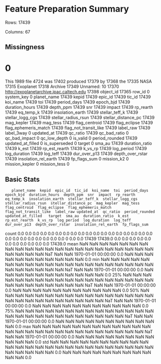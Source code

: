 # Feature Preparation Summary

Rows: 17439

Columns: 67

## Missingness

#                                               0
This                                         1989
file                                         4724
was                                         17402
produced                                    17379
by                                          17368
the                                         17335
NASA                                        17315
Exoplanet                                   17318
Archive                                     17349
Unnamed: 10                                 17370
http://exoplanetarchive.ipac.caltech.edu    17398
object_id                                   17365
row_id                                          0
system_key                                      0
planet_name                                 17439
kepid                                       17439
epic_id                                     17439
tic_id                                      17439
koi_name                                    17439
toi                                         17439
period_days                                 17439
epoch_bjd                                   17439
duration_hours                              17439
depth_ppm                                   17439
snr                                         17439
impact                                      17439
rp_rearth                                   17439
eq_temp_k                                   17439
insolation_earth                            17439
stellar_teff_k                              17439
stellar_logg_cgs                            17439
stellar_radius_rsun                         17439
stellar_distance_pc                         17439
mag_kepler                                  17439
mag_tess                                    17439
flag_centroid                               17439
flag_eclipse                                17439
flag_ephemeris_match                        17439
flag_not_transit_like                       17439
label_raw                                   17439
label_3way                                      0
updated_at                                  17439
qc_ratio                                    17439
qc_bad_ratio                                    0
qc_bad_impact                                   0
qc_low_depth                                    0
is_valid                                        0
period_rounded                              17439
updated_at_filled                               0
is_superseded                                   0
target                                          0
sma_au                                      17439
duration_ratio                              17439
k_est                                       17439
rp_est_rearth                               17439
k_vs_rp                                     17439
log_period                                  17439
log_duration                                17439
log_teff                                    17439
dur_over_p13                                17439
depth_over_rstar                            17439
insolation_rel_earth                        17439
fp_flags_sum                                    0
mission_k2                                      0
mission_kepler                                  0
mission_tess                                    0

## Basic Stats

       planet_name  kepid  epic_id  tic_id  koi_name  toi  period_days  epoch_bjd  duration_hours  depth_ppm  snr  impact  rp_rearth  eq_temp_k  insolation_earth  stellar_teff_k  stellar_logg_cgs  stellar_radius_rsun  stellar_distance_pc  mag_kepler  mag_tess  flag_centroid  flag_eclipse  flag_ephemeris_match  flag_not_transit_like  label_raw updated_at  qc_ratio  period_rounded    updated_at_filled   target  sma_au  duration_ratio  k_est  rp_est_rearth  k_vs_rp  log_period  log_duration  log_teff  dur_over_p13  depth_over_rstar  insolation_rel_earth  fp_flags_sum
count          0.0    0.0      0.0     0.0       0.0  0.0          0.0        0.0             0.0        0.0  0.0     0.0        0.0        0.0               0.0             0.0               0.0                  0.0                  0.0         0.0       0.0            0.0           0.0                   0.0                    0.0        0.0          0       0.0             0.0                17439  17439.0     0.0             0.0    0.0            0.0      0.0         0.0           0.0       0.0           0.0               0.0                   0.0       17439.0
mean           NaN    NaN      NaN     NaN       NaN  NaN          NaN        NaN             NaN        NaN  NaN     NaN        NaN        NaN               NaN             NaN               NaN                  NaN                  NaN         NaN       NaN            NaN           NaN                   NaN                    NaN        NaN        NaT       NaN             NaN  1970-01-01 00:00:00      0.0     NaN             NaN    NaN            NaN      NaN         NaN           NaN       NaN           NaN               NaN                   NaN           0.0
min            NaN    NaN      NaN     NaN       NaN  NaN          NaN        NaN             NaN        NaN  NaN     NaN        NaN        NaN               NaN             NaN               NaN                  NaN                  NaN         NaN       NaN            NaN           NaN                   NaN                    NaN        NaN        NaT       NaN             NaN  1970-01-01 00:00:00      0.0     NaN             NaN    NaN            NaN      NaN         NaN           NaN       NaN           NaN               NaN                   NaN           0.0
25%            NaN    NaN      NaN     NaN       NaN  NaN          NaN        NaN             NaN        NaN  NaN     NaN        NaN        NaN               NaN             NaN               NaN                  NaN                  NaN         NaN       NaN            NaN           NaN                   NaN                    NaN        NaN        NaT       NaN             NaN  1970-01-01 00:00:00      0.0     NaN             NaN    NaN            NaN      NaN         NaN           NaN       NaN           NaN               NaN                   NaN           0.0
50%            NaN    NaN      NaN     NaN       NaN  NaN          NaN        NaN             NaN        NaN  NaN     NaN        NaN        NaN               NaN             NaN               NaN                  NaN                  NaN         NaN       NaN            NaN           NaN                   NaN                    NaN        NaN        NaT       NaN             NaN  1970-01-01 00:00:00      0.0     NaN             NaN    NaN            NaN      NaN         NaN           NaN       NaN           NaN               NaN                   NaN           0.0
75%            NaN    NaN      NaN     NaN       NaN  NaN          NaN        NaN             NaN        NaN  NaN     NaN        NaN        NaN               NaN             NaN               NaN                  NaN                  NaN         NaN       NaN            NaN           NaN                   NaN                    NaN        NaN        NaT       NaN             NaN  1970-01-01 00:00:00      0.0     NaN             NaN    NaN            NaN      NaN         NaN           NaN       NaN           NaN               NaN                   NaN           0.0
max            NaN    NaN      NaN     NaN       NaN  NaN          NaN        NaN             NaN        NaN  NaN     NaN        NaN        NaN               NaN             NaN               NaN                  NaN                  NaN         NaN       NaN            NaN           NaN                   NaN                    NaN        NaN        NaT       NaN             NaN  1970-01-01 00:00:00      0.0     NaN             NaN    NaN            NaN      NaN         NaN           NaN       NaN           NaN               NaN                   NaN           0.0
std            NaN    NaN      NaN     NaN       NaN  NaN          NaN        NaN             NaN        NaN  NaN     NaN        NaN        NaN               NaN             NaN               NaN                  NaN                  NaN         NaN       NaN            NaN           NaN                   NaN                    NaN        NaN        NaN       NaN             NaN                  NaN      0.0     NaN             NaN    NaN            NaN      NaN         NaN           NaN       NaN           NaN               NaN                   NaN           0.0